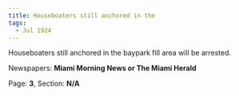 ```yaml
---  
title: Houseboaters still anchored in the  
tags:  
  - Jul 1924  
---  
```

  
Houseboaters still anchored in the baypark fill area will be arrested.  
  
Newspapers: **Miami Morning News or The Miami Herald**  
  
Page: **3**, Section: **N/A** 
